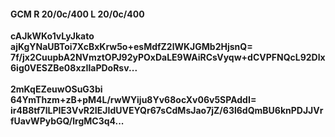 #### GCM R 20/0c/400 L 20/0c/400
**cAJkWKo1vLyJkato**<br/>**ajKgYNaUBToi7XcBxKrw5o+esMdfZ2lWKJGMb2HjsnQ=**<br/>**7f/jx2CuupbA2NVmztOPJ92yPOxDaLE9WAiRCsVyqw+dCVPFNQcL92Dlx6ig0VESZBe08xzIlaPDoRsv...**<br/><br/>
**2mKqEZeuwOSuG3bi**<br/>**64YmThzm+zB+pM4L/rwWYiju8Yv68ocXv06v5SPAddI=**<br/>**ir4B8tf7lLPIE3VvR2IEJIdUVEYQr67sCdMsJao7jZ/63l6dQmBU6knPDJJVrfUavWPybGQ/lrgMC3q4...**